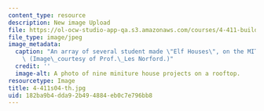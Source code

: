 ```yaml
---
content_type: resource
description: New image Upload
file: https://ol-ocw-studio-app-qa.s3.amazonaws.com/courses/4-411-building-technology-laboratory-spring-2004/182ba9b4dda92b494884eb0c7e796bb8_4-411s04-th.jpg
file_type: image/jpeg
image_metadata:
  caption: "An array of several student made \"Elf Houses\", on the MIT rooftops.\
    \ (Image\_courtesy of Prof.\_Les Norford.)"
  credit: ''
  image-alt: A photo of nine miniture house projects on a rooftop.
resourcetype: Image
title: 4-411s04-th.jpg
uid: 182ba9b4-dda9-2b49-4884-eb0c7e796bb8
---
```

